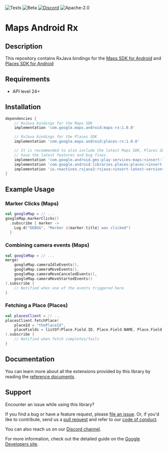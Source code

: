 ![Tests](https://github.com/googlemaps/android-maps-rx/actions/workflows/test.yml/badge.svg)
![Beta](https://img.shields.io/badge/stability-beta-yellow)
[![Discord](https://img.shields.io/discord/676948200904589322)](https://discord.gg/hYsWbmk)
![Apache-2.0](https://img.shields.io/badge/license-Apache-blue)

Maps Android Rx
================

## Description
This repository contains RxJava bindings for the [Maps SDK for Android](maps-sdk) and [Places SDK for Android](places-sdk)

## Requirements
* API level 24+

## Installation

```groovy
dependencies {
    // RxJava bindings for the Maps SDK
    implementation 'com.google.maps.android:maps-rx:1.0.0'

    // RxJava bindings for the Places SDK
    implementation 'com.google.maps.android:places-rx:1.0.0'

    // It is recommended to also include the latest Maps SDK, Places SDK and RxJava so you
    // have the latest features and bug fixes.
    implementation 'com.google.android.gms:play-services-maps:<insert-latest-version>'
    implementation 'com.google.android.libraries.places:places:<insert-latest-version>'
    implementation 'io.reactivex.rxjava3:rxjava:<insert-latest-version>'
}
```

## Example Usage

### Marker Clicks (Maps)

```kotlin
val googleMap = // ...
googleMap.markerClicks()
  .subscribe { marker ->
    Log.d("DEBUG", "Marker ${marker.title} was clicked")
  }
```

### Combining camera events (Maps)

```kotlin
val googleMap = // ...
merge(
    googleMap.cameraIdleEvents(),
    googleMap.cameraMoveEvents(),
    googleMap.cameraMoveCanceledEvents(),
    googleMap.cameraMoveStartedEvents()
).subscribe {
    // Notified when one of the events triggered here
}
```

### Fetching a Place (Places)

```kotlin
val placesClient = // ...
placesClient.fetchPlace(
    placeId = "thePlaceId",
    placeFields = listOf(Place.Field.ID, Place.Field.NAME, Place.Field.ADDRESS)
).subscribe {
    // Notified when fetch completes/fails
}
```

## Documentation

You can learn more about all the extensions provided by this library by reading the [reference documents][Javadoc].

## Support

Encounter an issue while using this library?

If you find a bug or have a feature request, please [file an issue].
Or, if you'd like to contribute, send us a [pull request] and refer to our [code of conduct].

You can also reach us on our [Discord channel].

For more information, check out the detailed guide on the
[Google Developers site][devsite-guide]. 

[Discord channel]: https://discord.gg/hYsWbmk
[Javadoc]: https://googlemaps.github.io/android-maps-rx
[code of conduct]: CODE_OF_CONDUCT.md
[devsite-guide]: https://developers.google.com/maps/documentation/android-api/utility/
[file an issue]: https://github.com/googlemaps/android-maps-rx/issues/new/choose
[maps-sdk]: https://developers.google.com/maps/documentation/android-sdk/intro
[places-sdk]: https://developers.google.com/maps/documentation/places/android-sdk/overview
[pull request]: https://github.com/googlemaps/android-maps-rx/compare

